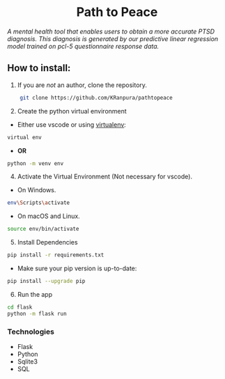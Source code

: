 # <center> Path to Peace </center>

*A mental health tool that enables users to obtain a more accurate PTSD diagnosis. This diagnosis is generated by our predictive linear regression model trained on pcl-5 questionnaire response data.*

## How to install: 
1. If you are *not* an author, clone the repository.
```bash
    git clone https://github.com/KRanpura/pathtopeace
```
2. Create the python virtual environment
  - Either use vscode or using [virtualenv](https://learnpython.com/blog/how-to-use-virtualenv-python/):
```bash
virtual env 
```
- **OR**
```bash
python -m venv env
```
4. Activate the Virtual Environment (Not necessary for vscode).

- On Windows.

```bash
env\Scripts\activate
```

- On macOS and Linux.

```bash
source env/bin/activate
```

5. Install Dependencies
```bash
pip install -r requirements.txt
```
- Make sure your pip version is up-to-date:

```bash
pip install --upgrade pip
```

6. Run the app
```bash
cd flask
python -m flask run
```

### Technologies
- Flask
- Python
- Sqlite3
- SQL
